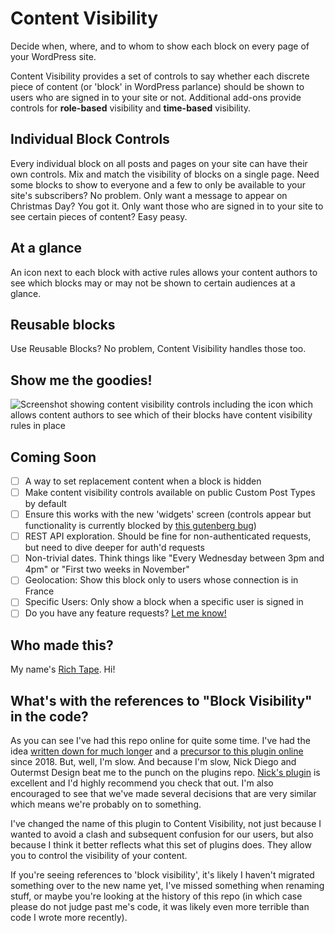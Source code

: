 # Content Visibility

Decide when, where, and to whom to show each block on every page of your WordPress site.

Content Visibility provides a set of controls to say whether each discrete piece of content (or 'block' in WordPress parlance) should be shown to users who are signed in to your site or not. Additional add-ons provide controls for **role-based** visibility and **time-based** visibility.

## Individual Block Controls

Every individual block on all posts and pages on your site can have their own controls. Mix and match the visibility of blocks on a single page. Need some blocks to show to everyone and a few to only be available to your site's subscribers? No problem. Only want a message to appear on Christmas Day? You got it. Only want those who are signed in to your site to see certain pieces of content? Easy peasy.

## At a glance

An icon next to each block with active rules allows your content authors to see which blocks may or may not be shown to certain audiences at a glance.

## Reusable blocks

Use Reusable Blocks? No problem, Content Visibility handles those too.

## Show me the goodies!

![Screenshot showing content visibility controls including the icon which allows content authors to see which of their blocks have content visibility rules in place](https://richardtape.com/wp-content/uploads/2020/12/content-visibility-1.png)

## Coming Soon

 - [ ] A way to set replacement content when a block is hidden
 - [ ] Make content visibility controls available on public Custom Post Types by default
 - [ ] Ensure this works with the new 'widgets' screen (controls appear but functionality is currently blocked by [this gutenberg bug](https://github.com/WordPress/gutenberg/issues/27173))
 - [ ] REST API exploration. Should be fine for non-authenticated requests, but need to dive deeper for auth'd requests
 - [ ] Non-trivial dates. Think things like "Every Wednesday between 3pm and 4pm" or "First two weeks in November"
 - [ ] Geolocation: Show this block only to users whose connection is in France
 - [ ] Specific Users: Only show a block when a specific user is signed in
 - [ ] Do you have any feature requests? [Let me know!](https://github.com/richardtape/block-visibility/issues/new)

## Who made this?

My name's [Rich Tape](https://richardtape.com/). Hi!

## What's with the references to "Block Visibility" in the code?

As you can see I've had this repo online for quite some time. I've had the idea [written down for much longer](https://richardtape.com/2018/11/09/scheduled-blocks/) and a [precursor to this plugin online](https://github.com/richardtape/scheduled-blocks/commit/2294fd91a3107c6fa34220901c994739961d95b0) since 2018. But, well, I'm slow. And because I'm slow, Nick Diego and Outermst Design beat me to the punch on the plugins repo. [Nick's plugin](https://wordpress.org/plugins/block-visibility/) is excellent and I'd highly recommend you check that out. I'm also encouraged to see that we've made several decisions that are very similar which means we're probably on to something.

I've changed the name of this plugin to Content Visibility, not just because I wanted to avoid a clash and subsequent confusion for our users, but also because I think it better reflects what this set of plugins does. They allow you to control the visibility of your content.

If you're seeing references to 'block visibility', it's likely I haven't migrated something over to the new name yet, I've missed something when renaming stuff, or maybe you're looking at the history of this repo (in which case please do not judge past me's code, it was likely even more terrible than code I wrote more recently).
